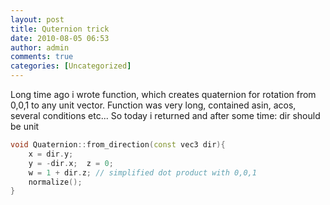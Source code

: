 ```yaml
---
layout: post
title: Quternion trick
date: 2010-08-05 06:53
author: admin
comments: true
categories: [Uncategorized]
---
```

Long time ago i wrote function, which creates quaternion for rotation from 0,0,1 to any unit vector. Function was very long, contained asin, acos, several conditions etc... So today i returned and after some time: dir should be unit

```C++
void Quaternion::from_direction(const vec3 dir){
	x = dir.y;
	y = -dir.x;  z = 0;
	w = 1 + dir.z; // simplified dot product with 0,0,1
	normalize();
}
```
